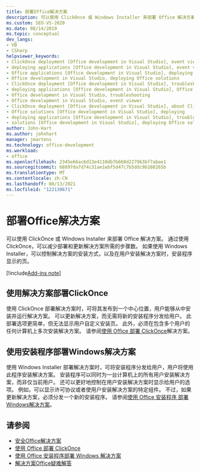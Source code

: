 ```yaml
---
title: 部署Office解决方案
description: 可以使用 ClickOnce 或 Windows Installer 来部署 Office 解决方案。 通过使用ClickOnce，可以减少部署解决方案所需的步骤数。
ms.custom: SEO-VS-2020
ms.date: 08/14/2019
ms.topic: conceptual
dev_langs:
- VB
- CSharp
helpviewer_keywords:
- ClickOnce deployment [Office development in Visual Studio], event viewer
- deploying applications [Office development in Visual Studio], event viewer
- Office applications [Office development in Visual Studio], deploying Office solutions
- Office development in Visual Studio, deploying Office solutions
- ClickOnce deployment [Office development in Visual Studio], troubleshooting
- deploying applications [Office development in Visual Studio], Office solutions (2007 system)
- Office development in Visual Studio, troubleshooting
- Office development in Visual Studio, event viewer
- ClickOnce deployment [Office development in Visual Studio], about ClickOnce solution deployments
- Office solutions [Office development in Visual Studio], deploying
- deploying applications [Office development in Visual Studio], troubleshooting
- solutions [Office development in Visual Studio], deploying Office solutions (2007 system)
author: John-Hart
ms.author: johnhart
manager: jmartens
ms.technology: office-development
ms.workload:
- office
ms.openlocfilehash: 2345e66ac6d13e4110db7b660d227963bf7abae1
ms.sourcegitcommit: 68897da7d74c31ae1ebf5d47c7b5ddc9b108265b
ms.translationtype: MT
ms.contentlocale: zh-CN
ms.lasthandoff: 08/13/2021
ms.locfileid: "122130671"
---
```

# <a name="deploy-an-office-solution"></a>部署Office解决方案
  可以使用 ClickOnce 或 Windows Installer 来部署 Office 解决方案。 通过使用 ClickOnce，可以减少部署和更新解决方案所需的步骤数。 如果使用 Windows Installer，可以控制解决方案的安装方式，以及在用户安装解决方案时，安装程序显示的页。

[!include[Add-ins note](includes/addinsnote.md)]

## <a name="deploy-a-solution-by-using-clickonce"></a>使用解决方案部署ClickOnce
 使用 ClickOnce 部署解决方案时，可将其发布到一个中心位置，用户能够从中安装并运行解决方案。 可以更新解决方案，而无需将新的安装程序分发给用户。  此部署选项更简单，但无法显示用户自定义安装页。 此外，必须在包含多个用户的任何计算机上多次安装解决方案。 请参阅[使用 Office 部署 ClickOnce](../vsto/deploying-an-office-solution-by-using-clickonce.md)解决方案。

## <a name="deploy-a-solution-by-using-windows-installer"></a>使用安装程序部署Windows解决方案
 使用 Windows Installer 部署解决方案时，可将安装程序分发给用户，用户将使用此程序安装解决方案。 安装程序可以同时为一台计算机上的所有用户安装解决方案，而非仅当前用户。 还可以更好地控制在用户安装解决方案时显示给用户的选项。 例如，可以显示许可协议或者使用户安装解决方案的特定组件。 不过，如果更新解决方案，必须分发一个新的安装程序。 请参阅[使用 Office 安装程序 部署Windows解决方案](../vsto/deploying-a-vsto-solution-by-using-windows-installer.md)。

## <a name="see-also"></a>请参阅
- [安全Office解决方案](../vsto/securing-office-solutions.md)
- [使用 Office 部署 ClickOnce](../vsto/deploying-an-office-solution-by-using-clickonce.md)
- [使用 Office 安装程序部署 Windows 解决方案](../vsto/deploying-a-vsto-solution-by-using-windows-installer.md)
- [解决方案Office疑难解答](../vsto/troubleshooting-office-solution-deployment.md)
